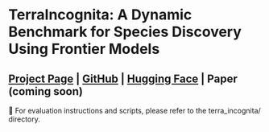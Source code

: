 # TerraIncognita: A Dynamic Benchmark for Species Discovery Using Frontier Models
## [**Project Page**](https://baskargroup.github.io/TerraIncognita/) | [**GitHub**](https://github.com/baskargroup/TerraIncognita) | [**Hugging Face**](https://huggingface.co/datasets/BGLab/TerraIncognita/) | **Paper (coming soon)**
📁 For evaluation instructions and scripts, please refer to the terra_incognita/ directory.
